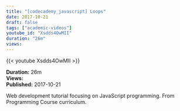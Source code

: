```yaml
---
title: "[codecademy_javascript] Loops"
date: 2017-10-21
draft: false
tags: ["academic-videos"]
youtube_id: "Xsdds4OwMII"
duration: "26m"
views: 
---
```


{{< youtube Xsdds4OwMII >}}

**Duration:** 26m  
**Views:**   
**Published:** 2017-10-21

Web development tutorial focusing on JavaScript programming. From Programming Course curriculum.
